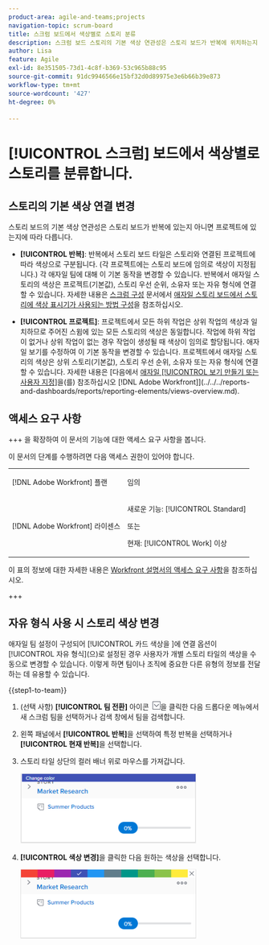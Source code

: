 ```yaml
---
product-area: agile-and-teams;projects
navigation-topic: scrum-board
title: 스크럼 보드에서 색상별로 스토리 분류
description: 스크럼 보드 스토리의 기본 색상 연관성은 스토리 보드가 반복에 위치하는지 프로젝트에 위치하는지에 따라 다릅니다.
author: Lisa
feature: Agile
exl-id: 8e351505-73d1-4c8f-b369-53c965b88c95
source-git-commit: 91dc9946566e15bf32d0d89975e3e6b66b39e873
workflow-type: tm+mt
source-wordcount: '427'
ht-degree: 0%

---
```


# [!UICONTROL 스크럼] 보드에서 색상별로 스토리를 분류합니다.

## 스토리의 기본 색상 연결 변경

스토리 보드의 기본 색상 연관성은 스토리 보드가 반복에 있는지 아니면 프로젝트에 있는지에 따라 다릅니다.

* **[!UICONTROL 반복]**: 반복에서 스토리 보드 타일은 스토리와 연결된 프로젝트에 따라 색상으로 구분됩니다. (각 프로젝트에는 스토리 보드에 임의로 색상이 지정됩니다.) 각 애자일 팀에 대해 이 기본 동작을 변경할 수 있습니다. 반복에서 애자일 스토리의 색상은 프로젝트(기본값), 스토리 우선 순위, 소유자 또는 자유 형식에 연결할 수 있습니다. 자세한 내용은 [스크럼 구성](../../../agile/get-started-with-agile-in-workfront/configure-scrum.md) 문서에서 [애자일 스토리 보드에서 스토리에 색상 표시기가 사용되는 방법 구성](../../../agile/get-started-with-agile-in-workfront/configure-scrum.md#configur4)을 참조하십시오.

* **[!UICONTROL 프로젝트]**: 프로젝트에서 모든 하위 작업은 상위 작업의 색상과 일치하므로 주어진 스윔에 있는 모든 스토리의 색상은 동일합니다. 작업에 하위 작업이 없거나 상위 작업이 없는 경우 작업이 생성될 때 색상이 임의로 할당됩니다. 애자일 보기를 수정하여 이 기본 동작을 변경할 수 있습니다. 프로젝트에서 애자일 스토리의 색상은 상위 스토리(기본값), 스토리 우선 순위, 소유자 또는 자유 형식에 연결할 수 있습니다. 자세한 내용은 [다음에서 [애자일 [!UICONTROL 보기 만들기 또는 사용자 지정]](../../../reports-and-dashboards/reports/reporting-elements/views-overview.md#customizing-an-agile-view)을(를) 참조하십시오 [!DNL Adobe Workfront]](../../../reports-and-dashboards/reports/reporting-elements/views-overview.md).

## 액세스 요구 사항

+++ 을 확장하여 이 문서의 기능에 대한 액세스 요구 사항을 봅니다.

이 문서의 단계를 수행하려면 다음 액세스 권한이 있어야 합니다.

<table style="table-layout:auto"> 
 <tbody> 
  <tr> 
   <td role="rowheader">[!DNL Adobe Workfront] 플랜</td> 
   <td> <p>임의</p> </td> 
  </tr> 
  <tr> 
   <td role="rowheader">[!DNL Adobe Workfront] 라이센스</td> 
   <td> <p>새로운 기능: [!UICONTROL Standard]</p> 
   또는
   <p>현재: [!UICONTROL Work] 이상</p> </td> 
  </tr>
 </tbody> 
</table>

이 표의 정보에 대한 자세한 내용은 [Workfront 설명서의 액세스 요구 사항](/help/quicksilver/administration-and-setup/add-users/access-levels-and-object-permissions/access-level-requirements-in-documentation.md)을 참조하십시오.

+++

## 자유 형식 사용 시 스토리 색상 변경

애자일 팀 설정이 구성되어 [!UICONTROL 카드 색상을 ]에 연결 옵션이 [!UICONTROL 자유 형식]&#x200B;(으)로 설정된 경우 사용자가 개별 스토리 타일의 색상을 수동으로 변경할 수 있습니다. 이렇게 하면 팀이나 조직에 중요한 다른 유형의 정보를 전달하는 데 유용할 수 있습니다.

{{step1-to-team}}

1. (선택 사항) **[!UICONTROL 팀 전환]** 아이콘 ![팀 전환 아이콘](assets/switch-team-icon.png)을 클릭한 다음 드롭다운 메뉴에서 새 스크럼 팀을 선택하거나 검색 창에서 팀을 검색합니다.

1. 왼쪽 패널에서 **[!UICONTROL 반복]**&#x200B;을 선택하여 특정 반복을 선택하거나 **[!UICONTROL 현재 반복]**&#x200B;을 선택합니다.
1. 스토리 타일 상단의 컬러 배너 위로 마우스를 가져갑니다.

   ![스토리 카드](assets/agile-story-color1-nwe-350x140.png)

1. **[!UICONTROL 색상 변경]**&#x200B;을 클릭한 다음 원하는 색상을 선택합니다.

   ![색상 선택](assets/agile-story-color2-nwe-350x138.png)
